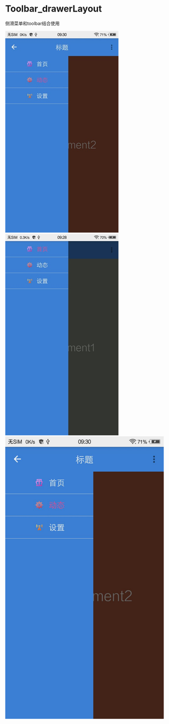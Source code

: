 # Toolbar_drawerLayout
侧滑菜单和toolbar结合使用


![image](https://github.com/wj576038874/Toolbar_drawerLayout/blob/master/img1.jpg)
![image](https://github.com/wj576038874/Toolbar_drawerLayout/blob/master/img2.jpg)
![image](https://github.com/wj576038874/Toolbar_drawerLayout/blob/master/img4.jpg)
